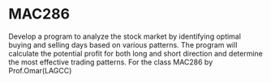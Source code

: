 # MAC286
Develop a program to analyze the stock market by identifying optimal buying and selling days based on various patterns. The program will calculate the potential profit for both long and short direction and determine the most effective trading patterns. 
For the class MAC286 by Prof.Omar(LAGCC)

